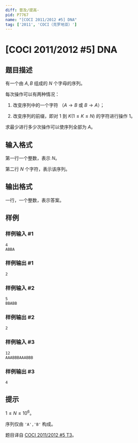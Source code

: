 ```yaml
---
diff: 普及/提高-
pid: P7767
name: "[COCI 2011/2012 #5] DNA"
tag: ['2011', 'COCI（克罗地亚）']
---
```

# [COCI 2011/2012 #5] DNA
## 题目描述

有一个由 $A,B$ 组成的 $N$ 个字母的序列。

每次操作可以有两种情况：

1. 改变序列中的一个字符 （$A\to B$ 或 $B\to A$）；

2. 改变序列的前缀，即对 $1$ 到 $K(1\le K\le N)$ 的字符进行操作 1。

求最少进行多少次操作可以使序列全部为 $A$。
## 输入格式

第一行一个整数，表示 $N$。

第二行 $N$ 个字符，表示该序列。
## 输出格式

一行，一个整数，表示答案。
## 样例

### 样例输入 #1
```
4
ABBA
```
### 样例输出 #1
```
2
```
### 样例输入 #2
```
5
BBABB
```
### 样例输出 #2
```
2
```
### 样例输入 #3
```
12
AAABBBAAABBB
```
### 样例输出 #3
```
4
```
## 提示

$1\le N\le 10^{6}$。

序列仅由 `'A','B'` 构成。

题目译自 [COCI 2011/2012 #5 T3](https://hsin.hr/coci/archive/2011_2012/contest5_tasks.pdf)。
